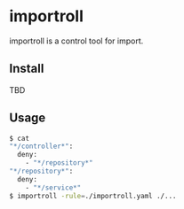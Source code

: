 # importroll

importroll is a control tool for import.

## Install

TBD

## Usage

```bash
$ cat 
"*/controller*":
  deny:
    - "*/repository*"
"*/repository*":
  deny:
    - "*/service*"
$ importroll -rule=./importroll.yaml ./...
```